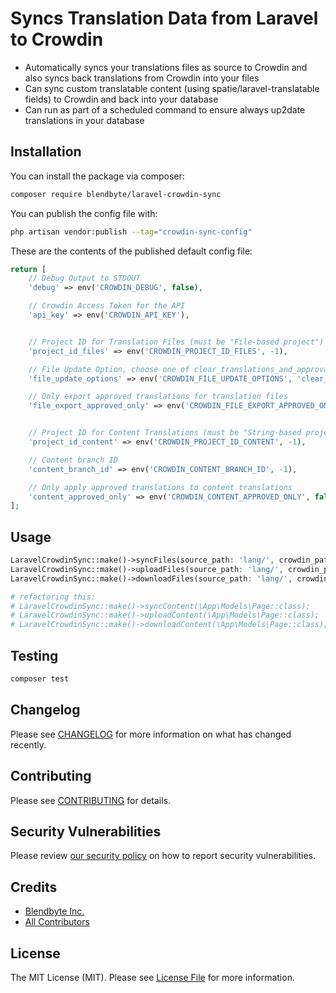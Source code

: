 # Syncs Translation Data from Laravel to Crowdin

- Automatically syncs your translations files as source to Crowdin and also syncs back translations from Crowdin into your files
- Can sync custom translatable content (using spatie/laravel-translatable fields) to Crowdin and back into your database
- Can run as part of a scheduled command to ensure always up2date translations in your database

## Installation

You can install the package via composer:

```bash
composer require blendbyte/laravel-crowdin-sync
```

You can publish the config file with:

```bash
php artisan vendor:publish --tag="crowdin-sync-config"
```

These are the contents of the published default config file:

```php
return [
    // Debug Output to STDOUT
    'debug' => env('CROWDIN_DEBUG', false),

    // Crowdin Access Token for the API
    'api_key' => env('CROWDIN_API_KEY'),


    // Project ID for Translation Files (must be "File-based project")
    'project_id_files' => env('CROWDIN_PROJECT_ID_FILES', -1),

    // File Update Option, choose one of clear_translations_and_approvals, keep_translations, keep_translations_and_approvals
    'file_update_options' => env('CROWDIN_FILE_UPDATE_OPTIONS', 'clear_translations_and_approvals'),

    // Only export approved translations for translation files
    'file_export_approved_only' => env('CROWDIN_FILE_EXPORT_APPROVED_ONLY', true),


    // Project ID for Content Translations (must be "String-based project")
    'project_id_content' => env('CROWDIN_PROJECT_ID_CONTENT', -1),

    // Content branch ID
    'content_branch_id' => env('CROWDIN_CONTENT_BRANCH_ID', -1),

    // Only apply approved translations to content translations
    'content_approved_only' => env('CROWDIN_CONTENT_APPROVED_ONLY', false),
];
```

## Usage

```php
LaravelCrowdinSync::make()->syncFiles(source_path: 'lang/', crowdin_path: 'laravel/');
LaravelCrowdinSync::make()->uploadFiles(source_path: 'lang/', crowdin_path: 'laravel/');
LaravelCrowdinSync::make()->downloadFiles(source_path: 'lang/', crowdin_path: 'laravel/');

# refactoring this:
# LaravelCrowdinSync::make()->syncContent(\App\Models\Page::class);
# LaravelCrowdinSync::make()->uploadContent(\App\Models\Page::class);
# LaravelCrowdinSync::make()->downloadContent(\App\Models\Page::class);
```

## Testing

```bash
composer test
```

## Changelog

Please see [CHANGELOG](CHANGELOG.md) for more information on what has changed recently.

## Contributing

Please see [CONTRIBUTING](CONTRIBUTING.md) for details.

## Security Vulnerabilities

Please review [our security policy](../../security/policy) on how to report security vulnerabilities.

## Credits

- [Blendbyte Inc.](https://github.com/blendbyte)
- [All Contributors](../../contributors)

## License

The MIT License (MIT). Please see [License File](LICENSE.md) for more information.
